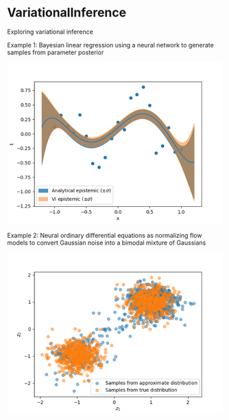 # VariationalInference
Exploring variational inference

Example 1: Bayesian linear regression using a neural network to generate samples from parameter posterior

![Alt text](figures/linear_regression.png?raw=true "Variational inference for Bayesian linear regression")

Example 2: Neural ordinary differential equations as normalizing flow models to convert Gaussian noise into a bimodal mixture of Gaussians

![Alt text](figures/NODE_bimodal.png?raw=true "Variational inference using neural ODEs for normalizing flows")

